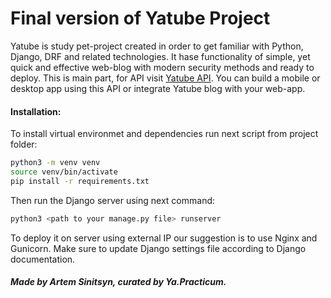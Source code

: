 # Final version of Yatube Project
Yatube is study pet-project created in order to get familiar with Python, Django, DRF and related technologies.
It hase functionality of simple, yet quick and effective web-blog with modern security methods and ready to deploy.
This is main part, for API visit [Yatube API](https://github.com/artemxpma/ya_api_final_yatube]).
You can build a mobile or desktop app using this API or integrate Yatube blog with your web-app.

#### Installation:
To install virtual environmet and dependencies run next script from project folder:
```sh
python3 -m venv venv
source venv/bin/activate
pip install -r requirements.txt
```
  
Then run the Django server using next command:
 ```sh
python3 <path to your manage.py file> runserver
```

To deploy it on server using external IP our suggestion is to use Nginx and Gunicorn. Make sure to update Django settings file according to Django documentation.

##### Made by Artem Sinitsyn, curated by Ya.Practicum.
